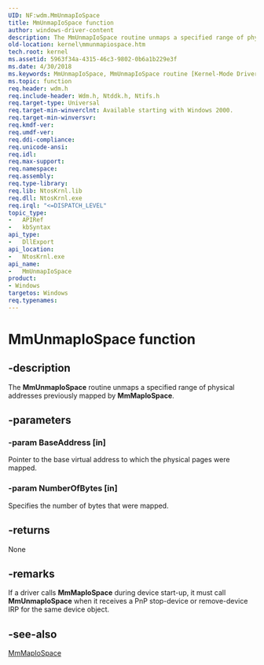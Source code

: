 ```yaml
---
UID: NF:wdm.MmUnmapIoSpace
title: MmUnmapIoSpace function
author: windows-driver-content
description: The MmUnmapIoSpace routine unmaps a specified range of physical addresses previously mapped by MmMapIoSpace.
old-location: kernel\mmunmapiospace.htm
tech.root: kernel
ms.assetid: 5963f34a-4315-46c3-9802-0b6a1b229e3f
ms.date: 4/30/2018
ms.keywords: MmUnmapIoSpace, MmUnmapIoSpace routine [Kernel-Mode Driver Architecture], k106_a56f91b1-7187-4836-a3d8-4b7d2918227a.xml, kernel.mmunmapiospace, wdm/MmUnmapIoSpace
ms.topic: function
req.header: wdm.h
req.include-header: Wdm.h, Ntddk.h, Ntifs.h
req.target-type: Universal
req.target-min-winverclnt: Available starting with Windows 2000.
req.target-min-winversvr: 
req.kmdf-ver: 
req.umdf-ver: 
req.ddi-compliance: 
req.unicode-ansi: 
req.idl: 
req.max-support: 
req.namespace: 
req.assembly: 
req.type-library: 
req.lib: NtosKrnl.lib
req.dll: NtosKrnl.exe
req.irql: "<=DISPATCH_LEVEL"
topic_type:
-	APIRef
-	kbSyntax
api_type:
-	DllExport
api_location:
-	NtosKrnl.exe
api_name:
-	MmUnmapIoSpace
product:
- Windows
targetos: Windows
req.typenames: 
---
```


# MmUnmapIoSpace function


## -description


The <b>MmUnmapIoSpace</b> routine unmaps a specified range of physical addresses previously mapped by <b>MmMapIoSpace</b>.


## -parameters




### -param BaseAddress [in]

Pointer to the base virtual address to which the physical pages were mapped.


### -param NumberOfBytes [in]

Specifies the number of bytes that were mapped. 


## -returns



None




## -remarks



If a driver calls <b>MmMapIoSpace</b> during device start-up, it must call <b>MmUnmapIoSpace</b> when it receives a PnP stop-device or remove-device IRP for the same device object. 




## -see-also




<a href="https://msdn.microsoft.com/library/windows/hardware/ff554618">MmMapIoSpace</a>
 

 

